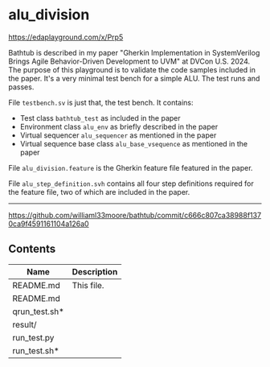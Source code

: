 # alu_division

https://edaplayground.com/x/Prp5

Bathtub is described in my paper "Gherkin Implementation in SystemVerilog Brings Agile Behavior-Driven Development to UVM" at DVCon U.S. 2024.
The purpose of this playground is to validate the code samples included in the paper.
It's a very minimal test bench for a simple ALU.
The test runs and passes.

File `testbench.sv` is just that, the test bench.
It contains:
* Test class `bathtub_test` as included in the paper
* Environment class `alu_env` as briefly described in the paper
* Virtual sequencer `alu_sequencer` as mentioned in the paper
* Virtual sequence base class `alu_base_vsequence` as mentioned in the paper

File `alu_division.feature` is the Gherkin feature file featured in the paper.

File `alu_step_definition.svh` contains all four step definitions required for the feature file, two of which are included in the paper.

---
https://github.com/williaml33moore/bathtub/commit/c666c807ca38988f1370ca9f4591161104a126a0


## Contents
| Name | Description |
| --- | --- |
| README.md | This file. |
| README.md |  |
| qrun_test.sh* |  |
| result/ |  |
| run_test.py |  |
| run_test.sh* |  |
